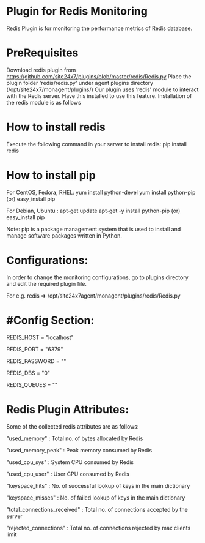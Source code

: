 
Plugin for Redis Monitoring
===========================

Redis Plugin is for monitoring the performance metrics of Redis database. 
  

PreRequisites
=============

Download redis plugin from https://github.com/site24x7/plugins/blob/master/redis/Redis.py
Place the plugin folder 'redis/redis.py' under agent plugins directory (/opt/site24x7/monagent/plugins/)
Our plugin uses 'redis' module to interact with the Redis server. Have this installed to use this feature.
Installation of the redis module is as follows


How to install redis
===================

Execute the following command in your server to install redis:
pip install redis

How to install pip
==================

For CentOS, Fedora, RHEL:
	yum install python-devel
	yum install python-pip (or)
	easy_install pip	

For Debian, Ubuntu :
	apt-get update
	apt-get -y install python-pip (or)
	easy_install pip

Note:
	pip is a package management system that is used to install and manage software packages written in Python.

Configurations:
==============
In order to change the monitoring configurations, go to plugins directory and edit the required plugin file.

For e.g. redis => /opt/site24x7agent/monagent/plugins/redis/Redis.py

#Config Section:
=================

REDIS_HOST = "localhost"

REDIS_PORT = "6379"

REDIS_PASSWORD = ""

REDIS_DBS = "0"

REDIS_QUEUES = ""

Redis Plugin Attributes:
=======================

Some of the collected redis attributes are as follows:

"used_memory" : Total no. of bytes allocated by Redis

"used_memory_peak" : Peak memory consumed by Redis

"used_cpu_sys" : System CPU consumed by Redis

"used_cpu_user" : User CPU consumed by Redis

"keyspace_hits" : No. of successful lookup of keys in the main dictionary

"keyspace_misses" : No. of failed lookup of keys in the main dictionary

"total_connections_received" : Total no. of connections accepted by the server

"rejected_connections" : Total no. of connections rejected by max clients limit
